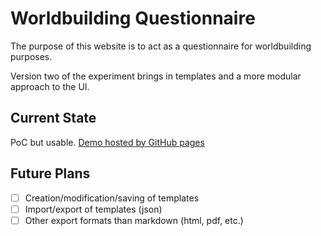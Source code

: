 # Worldbuilding Questionnaire

The purpose of this website is to act as a questionnaire for worldbuilding purposes.

Version two of the experiment brings in templates and a more modular approach to the UI.

## Current State

PoC but usable. [Demo hosted by GitHub pages](https://lyssieth.github.io/worldbuilding-questionnaire/)

## Future Plans

- [ ] Creation/modification/saving of templates
- [ ] Import/export of templates (json)
- [ ] Other export formats than markdown (html, pdf, etc.)
